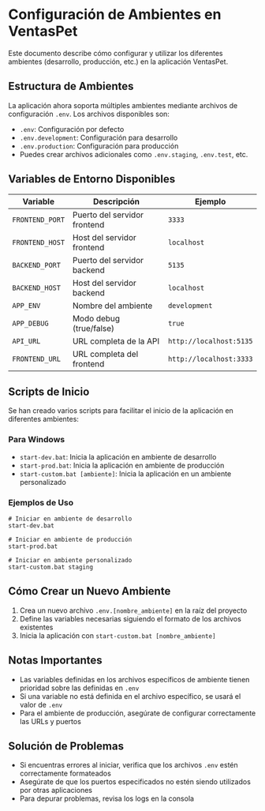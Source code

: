 # Configuración de Ambientes en VentasPet

Este documento describe cómo configurar y utilizar los diferentes ambientes (desarrollo, producción, etc.) en la aplicación VentasPet.

## Estructura de Ambientes

La aplicación ahora soporta múltiples ambientes mediante archivos de configuración `.env`. Los archivos disponibles son:

- `.env`: Configuración por defecto
- `.env.development`: Configuración para desarrollo
- `.env.production`: Configuración para producción
- Puedes crear archivos adicionales como `.env.staging`, `.env.test`, etc.

## Variables de Entorno Disponibles

| Variable | Descripción | Ejemplo |
|----------|-------------|--------|
| `FRONTEND_PORT` | Puerto del servidor frontend | `3333` |
| `FRONTEND_HOST` | Host del servidor frontend | `localhost` |
| `BACKEND_PORT` | Puerto del servidor backend | `5135` |
| `BACKEND_HOST` | Host del servidor backend | `localhost` |
| `APP_ENV` | Nombre del ambiente | `development` |
| `APP_DEBUG` | Modo debug (true/false) | `true` |
| `API_URL` | URL completa de la API | `http://localhost:5135` |
| `FRONTEND_URL` | URL completa del frontend | `http://localhost:3333` |

## Scripts de Inicio

Se han creado varios scripts para facilitar el inicio de la aplicación en diferentes ambientes:

### Para Windows

- `start-dev.bat`: Inicia la aplicación en ambiente de desarrollo
- `start-prod.bat`: Inicia la aplicación en ambiente de producción
- `start-custom.bat [ambiente]`: Inicia la aplicación en un ambiente personalizado

### Ejemplos de Uso

```batch
# Iniciar en ambiente de desarrollo
start-dev.bat

# Iniciar en ambiente de producción
start-prod.bat

# Iniciar en ambiente personalizado
start-custom.bat staging
```

## Cómo Crear un Nuevo Ambiente

1. Crea un nuevo archivo `.env.[nombre_ambiente]` en la raíz del proyecto
2. Define las variables necesarias siguiendo el formato de los archivos existentes
3. Inicia la aplicación con `start-custom.bat [nombre_ambiente]`

## Notas Importantes

- Las variables definidas en los archivos específicos de ambiente tienen prioridad sobre las definidas en `.env`
- Si una variable no está definida en el archivo específico, se usará el valor de `.env`
- Para el ambiente de producción, asegúrate de configurar correctamente las URLs y puertos

## Solución de Problemas

- Si encuentras errores al iniciar, verifica que los archivos `.env` estén correctamente formateados
- Asegúrate de que los puertos especificados no estén siendo utilizados por otras aplicaciones
- Para depurar problemas, revisa los logs en la consola